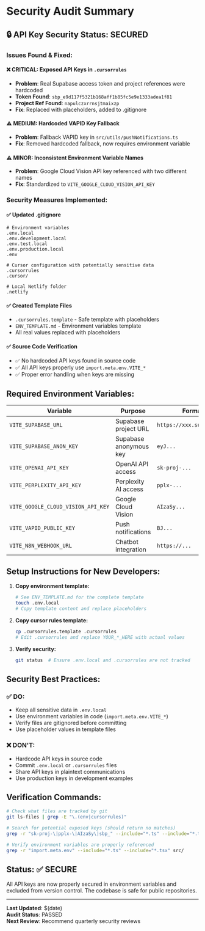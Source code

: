 # Security Audit Summary

## 🔒 API Key Security Status: **SECURED**

### Issues Found & Fixed:

#### ❌ **CRITICAL**: Exposed API Keys in `.cursorrules`
- **Problem**: Real Supabase access token and project references were hardcoded
- **Token Found**: `sbp_e9d117f5321b168aff1b85fc5e9e1333adea1f81`
- **Project Ref Found**: `napulczxrrnsjtmaixzp`
- **Fix**: Replaced with placeholders, added to .gitignore

#### ⚠️ **MEDIUM**: Hardcoded VAPID Key Fallback
- **Problem**: Fallback VAPID key in `src/utils/pushNotifications.ts`
- **Fix**: Removed hardcoded fallback, now requires environment variable

#### ⚠️ **MINOR**: Inconsistent Environment Variable Names
- **Problem**: Google Cloud Vision API key referenced with two different names
- **Fix**: Standardized to `VITE_GOOGLE_CLOUD_VISION_API_KEY`

### Security Measures Implemented:

#### ✅ **Updated .gitignore**
```
# Environment variables
.env.local
.env.development.local
.env.test.local
.env.production.local
.env

# Cursor configuration with potentially sensitive data
.cursorrules
.cursor/

# Local Netlify folder
.netlify
```

#### ✅ **Created Template Files**
- `.cursorrules.template` - Safe template with placeholders
- `ENV_TEMPLATE.md` - Environment variables template
- All real values replaced with placeholders

#### ✅ **Source Code Verification**
- ✅ No hardcoded API keys found in source code
- ✅ All API keys properly use `import.meta.env.VITE_*`
- ✅ Proper error handling when keys are missing

## Required Environment Variables:

| Variable | Purpose | Format |
|----------|---------|---------|
| `VITE_SUPABASE_URL` | Supabase project URL | `https://xxx.supabase.co` |
| `VITE_SUPABASE_ANON_KEY` | Supabase anonymous key | `eyJ...` |
| `VITE_OPENAI_API_KEY` | OpenAI API access | `sk-proj-...` |
| `VITE_PERPLEXITY_API_KEY` | Perplexity AI access | `pplx-...` |
| `VITE_GOOGLE_CLOUD_VISION_API_KEY` | Google Cloud Vision | `AIzaSy...` |
| `VITE_VAPID_PUBLIC_KEY` | Push notifications | `BJ...` |
| `VITE_N8N_WEBHOOK_URL` | Chatbot integration | `https://...` |

## Setup Instructions for New Developers:

1. **Copy environment template:**
   ```bash
   # See ENV_TEMPLATE.md for the complete template
   touch .env.local
   # Copy template content and replace placeholders
   ```

2. **Copy cursor rules template:**
   ```bash
   cp .cursorrules.template .cursorrules
   # Edit .cursorrules and replace YOUR_*_HERE with actual values
   ```

3. **Verify security:**
   ```bash
   git status  # Ensure .env.local and .cursorrules are not tracked
   ```

## Security Best Practices:

### ✅ **DO:**
- Keep all sensitive data in `.env.local`
- Use environment variables in code (`import.meta.env.VITE_*`)
- Verify files are gitignored before committing
- Use placeholder values in template files

### ❌ **DON'T:**
- Hardcode API keys in source code
- Commit `.env.local` or `.cursorrules` files
- Share API keys in plaintext communications
- Use production keys in development examples

## Verification Commands:

```bash
# Check what files are tracked by git
git ls-files | grep -E "\.(env|cursorrules)"

# Search for potential exposed keys (should return no matches)
grep -r "sk-proj-\|pplx-\|AIzaSy\|sbp_" --include="*.ts" --include="*.tsx" src/

# Verify environment variables are properly referenced
grep -r "import.meta.env" --include="*.ts" --include="*.tsx" src/
```

## Status: ✅ **SECURE**

All API keys are now properly secured in environment variables and excluded from version control. The codebase is safe for public repositories.

---

**Last Updated**: $(date)  
**Audit Status**: PASSED  
**Next Review**: Recommend quarterly security reviews 